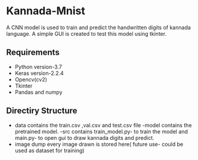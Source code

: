 # Kannada-Mnist
A CNN model is used to train and predict the handwritten digits of kannada language. A simple GUI is created to test this model using tkinter. 
## Requirements
- Python version-3.7	  
- Keras version-2.2.4	
- Opencv(cv2)	
- Tkinter	
- Pandas and numpy
## Directiry Structure
- data
  contains the train.csv ,val.csv and test.csv file
 -model
  contains the pretrained model.
 -src
  contains train_model.py- to train the model and main.py- to open gui to draw kannada digits and predict.
 - image dump
  every image drawn is stored here( future use- could be used as dataset for training)
 
 
